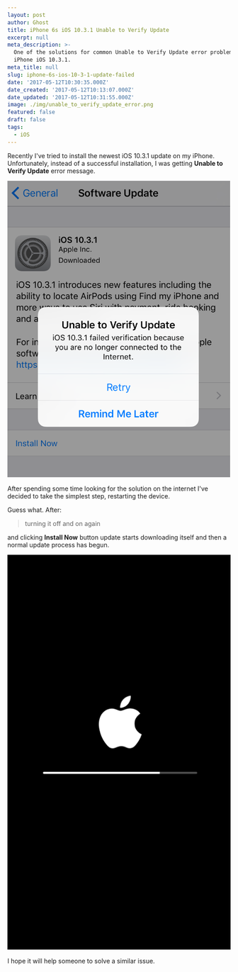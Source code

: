 ```yaml
---
layout: post
author: Ghost
title: iPhone 6s iOS 10.3.1 Unable to Verify Update
excerpt: null
meta_description: >-
  One of the solutions for common Unable to Verify Update error problem on
  iPhone iOS 10.3.1.
meta_title: null
slug: iphone-6s-ios-10-3-1-update-failed
date: '2017-05-12T10:30:35.000Z'
date_created: '2017-05-12T10:13:07.000Z'
date_updated: '2017-05-12T10:31:55.000Z'
image: ./img/unable_to_verify_update_error.png
featured: false
draft: false
tags:
  - iOS
---
```

Recently I've tried to install the newest iOS 10.3.1 update on my iPhone. Unfortunately, instead of a successful installation, I was getting **Unable to Verify Update** error message.

![iOS 10.3.1 Unable to Verify Update error](./img/unable_to_verify_update.png)

After spending some time looking for the solution on the internet I've decided to take the simplest step, restarting the device.

Guess what. After:

> turning it off and on again

and clicking **Install Now** button update starts downloading itself and then a normal update process has begun.

![iOS 10.3.1 update process](./img/ios_update_screen.png)

I hope it will help someone to solve a similar issue.
